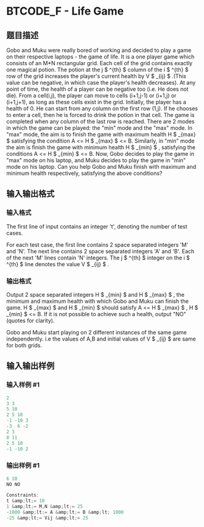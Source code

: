 # BTCODE_F - Life Game

## 题目描述

Gobo and Muku were really bored of working and decided to play a game on their respective laptops - the game of life. It is a one player game which consists of an M\*N rectangular grid. Each cell of the grid contains exactly one magical potion. The potion at the j $ ^{th} $ column of the i $ ^{th} $ row of the grid increases the player's current health by V $ _{ij} $ .(This value can be negative, in which case the player's health decreases). At any point of time, the health of a player can be negative too (i.e. He does not die). From a cell(i,j), the player can move to cells (i+1,j-1) or (i+1,j) or (i+1,j+1), as long as these cells exist in the grid. Initially, the player has a health of 0. He can start from any column on the first row (1,j). If he chooses to enter a cell, then he is forced to drink the potion in that cell. The game is completed when any column of the last row is reached. There are 2 modes in which the game can be played: the "min" mode and the "max" mode. In "max" mode, the aim is to finish the game with maximum health H $ _{max} $ satisfying the condition A <= H $ _{max} $ <= B. Similarly, in "min" mode the aim is finish the game with minimum health H $ _{min} $ , satisfying the conditions A <= H $ _{min} $ <= B. Now, Gobo decides to play the game in "max" mode on his laptop, and Muku decides to play the game in "min" mode on his laptop. Can you help Gobo and Muku finish with maximum and minimum health respectively, satisfying the above conditions?

## 输入输出格式

### 输入格式

The first line of input contains an integer 't', denoting the number of test cases.

For each test case, the first line contains 2 space separated integers 'M' and 'N'. The next line contains 2 space separated integers 'A' and 'B'. Each of the next 'M' lines contain 'N' integers. The j $ ^{th} $ integer on the i $ ^{th} $ line denotes the value V $ _{ij} $ .

### 输出格式

Output 2 space separated integers H $ _{min} $ and H $ _{max} $ , the minimum and maximum health with which Gobo and Muku can finish the game. H $ _{max} $ and H $ _{min} $ should satisfy A <= H $ _{max} $ , H $ _{min} $ <= B. If it is not possible to achieve such a health, output "NO" (quotes for clarity).

Gobo and Muku start playing on 2 different instances of the same game independently. i.e the values of A,B and initial values of V $ _{ij} $ are same for both grids.

## 输入输出样例

### 输入样例 #1

```cpp
2
3 3
5 10
2 5 10
-1 -10 3
-3  6 -2
2 3
8 11
2 5 10
-1 -10 2
```


### 输出样例 #1

```cpp
6 10
NO NO

Constraints:
t &amp;lt;= 10
1 &amp;lt;= M,N &amp;lt;= 25
-1000 &amp;lt;= A &amp;lt;= B &amp;lt; 1000
-25 &amp;lt;= Vij &amp;lt;= 25
```


